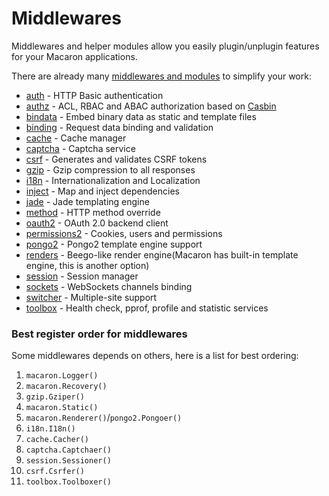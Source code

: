 # Middlewares

Middlewares and helper modules allow you easily plugin/unplugin features for your Macaron applications.

There are already many [middlewares and modules](https://github.com/go-macaron) to simplify your work:

- [auth](https://github.com/go-macaron/auth) - HTTP Basic authentication
- [authz](https://github.com/go-macaron/authz) - ACL, RBAC and ABAC authorization based on [Casbin](https://github.com/casbin/casbin)
- [bindata](bindata.md) - Embed binary data as static and template files
- [binding](binding.md) - Request data binding and validation
- [cache](/docs/middlewares/cache) - Cache manager
- [captcha](/docs/middlewares/captcha) - Captcha service
- [csrf](/docs/middlewares/csrf) - Generates and validates CSRF tokens
- [gzip](/docs/middlewares/gzip) - Gzip compression to all responses
- [i18n](/docs/middlewares/i18n) - Internationalization and Localization
- [inject](https://github.com/go-macaron/inject) - Map and inject dependencies
- [jade](https://github.com/go-macaron/jade) - Jade templating engine
- [method](https://github.com/go-macaron/method) - HTTP method override
- [oauth2](https://github.com/go-macaron/oauth2) - OAuth 2.0 backend client
- [permissions2](https://github.com/xyproto/permissions2) - Cookies, users and permissions
- [pongo2](https://github.com/go-macaron/pongo2) - Pongo2 template engine support
- [renders](https://github.com/go-macaron/renders) - Beego-like render engine(Macaron has built-in template engine, this is another option)
- [session](/docs/middlewares/session) - Session manager
- [sockets](https://github.com/go-macaron/sockets) - WebSockets channels binding
- [switcher](/docs/middlewares/switcher) - Multiple-site support
- [toolbox](https://github.com/go-macaron/toolbox) - Health check, pprof, profile and statistic services

### Best register order for middlewares

Some middlewares depends on others, here is a list for best ordering:

1. `macaron.Logger()`
2. `macaron.Recovery()`
3. `gzip.Gziper()`
4. `macaron.Static()`
5. `macaron.Renderer()`/`pongo2.Pongoer()`
6. `i18n.I18n()`
7. `cache.Cacher()`
8. `captcha.Captchaer()`
9. `session.Sessioner()`
10. `csrf.Csrfer()`
11. `toolbox.Toolboxer()`
